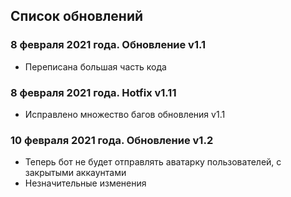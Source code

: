 ## Список обновлений

### 8 февраля 2021 года. Обновление v1.1
* Переписана большая часть кода

### 8 февраля 2021 года. Hotfix v1.11
* Исправлено множество багов обновления v1.1

### 10 февраля 2021 года. Обновление v1.2
* Теперь бот не будет отправлять аватарку пользователей, с закрытыми аккаунтами
* Незначительные изменения